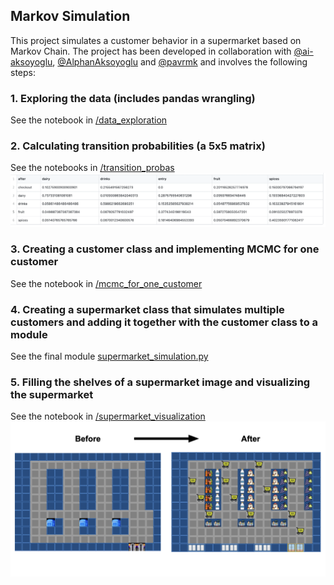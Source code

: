 ## Markov Simulation

This project simulates a customer behavior in a supermarket based on Markov Chain. The project has been developed in collaboration with 
<a href="https://github.com/ai-aksoyoglu">@ai-aksoyoglu</a>, <a href="https://github.com/AlphanAksoyoglu">@AlphanAksoyoglu</a> and <a href="https://github.com/pavrmk">@pavrmk</a> and involves the following steps:

### 1. Exploring the data (includes pandas wrangling)
See the notebook in [/data_exploration](https://github.com/lenaromanenko/markov_simulation/tree/main/data_exploration) 
### 2. Calculating transition probabilities (a 5x5 matrix)
See the notebooks in [/transition_probas](https://github.com/lenaromanenko/markov_simulation/tree/main/transition_probas) 
<img src= "https://github.com/lenaromanenko/markov_simulation/blob/main/images/readme_file_images/weekly_markov_matrix.png"/>
### 3. Creating a customer class and implementing MCMC for one customer
See the notebook in [/mcmc_for_one_customer](https://github.com/lenaromanenko/markov_simulation/tree/main/mcmc_for_one_customer)
### 4. Creating a supermarket class that simulates multiple customers and adding it together with the customer class to a module
See the final module [supermarket_simulation.py](https://github.com/lenaromanenko/markov_simulation/blob/main/supermarket_simulation.py) 
### 5. Filling the shelves of a supermarket image and visualizing the supermarket
See the notebook in [/supermarket_visualization](https://github.com/lenaromanenko/markov_simulation/tree/main/supermarket_visualization)
<img src= "https://github.com/lenaromanenko/markov_simulation/blob/main/images/readme_file_images/supermarket_before_after.png"/>
